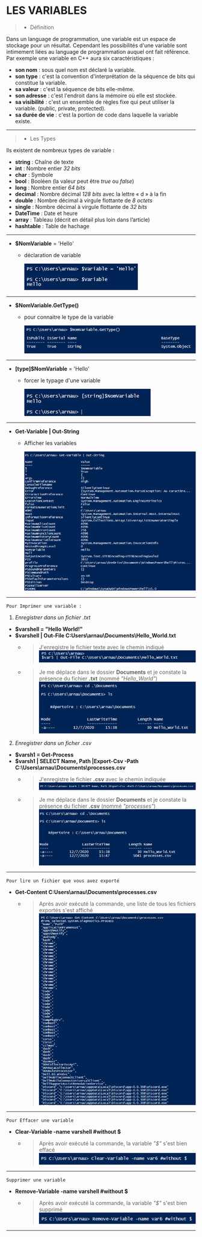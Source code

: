# LES VARIABLES

>- Définition

  
  Dans un language de programmation, une variable est un espace de stockage pour un résultat. Cependant les possibilités d'une variable sont intimement liées au language de programmation auquel ont fait référence. Par exemple une variable en C++ aura six caractéristiques : 
  
  - **son nom** : sous quel nom est déclaré la variable.
  - **son type** : c'est la convention d'interprétation de la séquence de bits qui constitue la variable. 
  - **sa valeur** : c'est la séquence de bits elle-même.
  - **son adresse** : c'est l'endroit dans la mémoire où elle est stockée.
  - **sa visibilité** : c'est un ensemble de règles fixe qui peut utiliser la variable. (public, private, protected).
  - **sa durée de vie** : c'est la portion de code dans laquelle la variable existe.
---
>- Les Types
  
  Ils existent de nombreux types de variable : 

- **string** : Chaîne de texte
- **int** : Nombre entier *32 bits*
- **char** : Symbole
- **bool** : Booléen (la valeur peut être *true* ou *false*)
- **long** : Nombre entier *64 bits*
- **decimal** : Nombre décimal *128 bits* avec la lettre « d » à la fin
- **double** : Nombre décimal à virgule flottante de *8 octets*
- **single** : Nombre décimal à virgule flottante de *32 bits*
- **DateTime** : Date et heure
- **array** : Tableau (décrit en détail plus loin dans l’article)
- **hashtable** : Table de hachage


---

- **$NomVariable** = 'Hello'
    - déclaration de variable


        ![](Images/nomvariable.PNG)
---
- **$NomVariable.GetType()**
  - pour connaitre le type de la variable

    ![](Images/typevariable.PNG)
---
- **[type]$NomVariable** = 'Hello'
  - forcer le typage d'une variable
  
    ![](Images/typeforce.PNG)

---

- **Get-Variable | Out-String**
  - Afficher les variables
  
    ![](Images/getvariable.PNG)

---
    Pour Imprimer une variable :

1. *Enregistrer dans un fichier .txt*
- **$varshell = "Hello World!"**
- **$varshell | Out-File C:Users\arnau\Documents\Hello_World.txt**
    - >J'enregistre le fichier texte avec le chemin indiqué
      ![](Images/1.PNG) 

    - >Je me déplace dans le dossier **Documents** et je constate la présence du fichier **.txt** (nommé *"Hello_World"*)
![](Images/2.PNG)


2. *Enregistrer dans un ficher .csv*
- **$varsh1 = Get-Process**
- **$varsh1 | SELECT Name, Path |Export-Csv -Path C:\Users\arnau\Documents\processes.csv**
   - > J'enregistre le fichier **.csv** avec le chemin indiquée
  ![](Images/3.PNG)

    - > Je me déplace dans le dossier **Documents** et je constate la présence du fichier **.csv** (nommé *"processes"*)
  ![](Images/4.PNG)
---
    Pour lire un fichier que vous avez exporté
- **Get-Content C:Users\arnau\Documents\processes.csv**
  - > Après avoir exécuté la commande, une liste de tous les fichiers exportés s'est affiché
  ![](Images/5.PNG)

---
    Pour Effacer une variable
- **Clear-Variable -name varshell #without $**
  - > Après avoir exécuté la commande, la variable *"$"* s'est bien effacé
  ![](Images/6.PNG)

---
    Supprimer une variable
- **Remove-Variable -name varshell #without $**
  - > Après avoir exécuté la commande, la variable *"$"* s'est bien supprimé
  ![](Images/7.PNG)
--- 